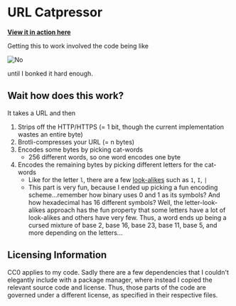 # URL Catpressor

[**View it in action here**](https://stefnotch.github.io/url-catpressor/)

Getting this to work involved the code being like  

![No](https://c.tenor.com/LAHdIKYb2U8AAAAd/cat-glitch.gif)

until I bonked it hard enough.

## Wait how does this work?

It takes a URL and then
1. Strips off the HTTP/HTTPS (= 1 bit, though the current implementation wastes an entire byte)
2. Brotli-compresses your URL (= n bytes)
3. Encodes some bytes by picking cat-words
    - 256 different words, so one word encodes one byte
4. Encodes the remaining bytes by picking different letters for the cat-words
    - Like for the letter `l`, there are a few [look-alikes](https://en.wikipedia.org/wiki/Homoglyph) such as `1`, `I`, `|`
    - This part is very fun, because I ended up picking a fun encoding scheme...remember how binary uses 0 and 1 as its symbols? And how hexadecimal has 16 different symbols? Well, the letter-look-alikes approach has the fun property that some letters have a lot of look-alikes and others have very few. Thus, a word ends up being a cursed mixture of base 2, base 16, base 23, base 11, base 5, and more depending on the letters...

  
## Licensing Information

CC0 applies to my code. Sadly there are a few dependencies that I couldn't elegantly include with a package manager, where instead I copied the relevant source code and license.
Thus, those parts of the code are governed under a different license, as specified in their respective files.
